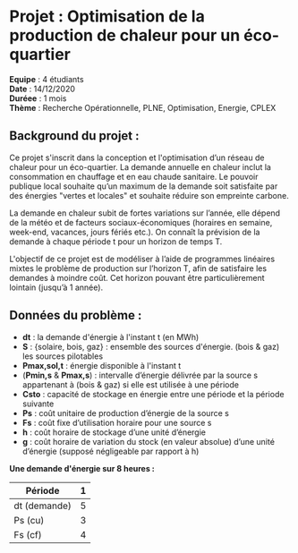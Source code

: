 # Projet : Optimisation de la production de chaleur pour un éco-quartier

**Equipe** : 4 étudiants  
**Date** : 14/12/2020  
**Duréee** : 1 mois  
**Thème** : Recherche Opérationnelle, PLNE, Optimisation, Energie, CPLEX  

## Background du projet :

Ce projet s'inscrit dans la conception et l'optimisation d’un réseau de chaleur pour un éco-quartier. La demande annuelle en chaleur inclut la consommation en chauffage et en
eau chaude sanitaire. Le pouvoir publique local souhaite qu’un maximum de la demande soit satisfaite par des énergies "vertes et locales" et souhaite réduire son empreinte carbone.

La demande en chaleur subit de fortes variations sur l’année, elle dépend de la météo et de facteurs sociaux-économiques (horaires en semaine, week-end, vacances, jours fériés etc.). On connaît la prévision de la demande à chaque période t pour un horizon de temps T.

L'objectif de ce projet est de modéliser à l’aide de programmes linéaires mixtes le problème de production sur l’horizon T, afin de satisfaire les demandes à moindre coût. Cet horizon pouvant être particulièrement lointain (jusqu’à 1 année).

## Données du problème :

- **dt** : la demande d'énergie à l'instant t (en MWh)
- **S** : {solaire, bois, gaz} : ensemble des sources d'énergie. (bois & gaz) les sources pilotables
- **Pmax,sol,t** : énergie disponible à l'instant t
- (**Pmin,s** & **Pmax,s**) : intervalle d’énergie délivrée par la source s appartenant à (bois & gaz) si elle est utilisée à une période
- **Csto** : capacité de stockage en énergie entre une période et la période suivante
- **Ps** : coût unitaire de production d’énergie de la source s
- **Fs** : coût fixe d’utilisation horaire pour une source s
- **h** : coût horaire de stockage d’une unité d’énergie
- **g** : coût horaire de variation du stock (en valeur absolue) d’une unité d’énergie (supposé négligeable par rapport à h)

**Une demande d'énergie sur 8 heures :**

| Période       |  1   |
| ------------- |------|
| dt (demande)  |  5   | 
| Ps (cu)       |  3   |
| Fs (cf)       |  4   |  
